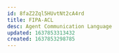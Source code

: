 ```yaml
---
id: 8faZ2Zql5HUvtNt2cA4rd
title: FIPA-ACL
desc: Agent Communication Language
updated: 1637853313432
created: 1637853298785
---
```



